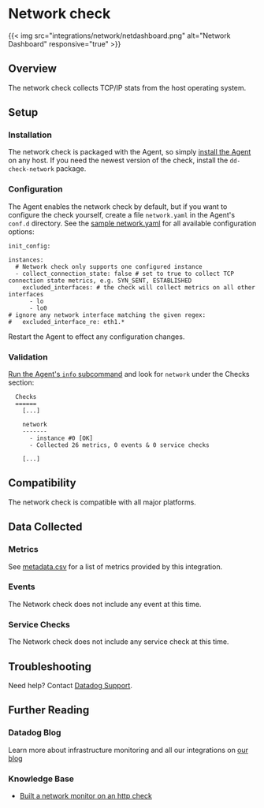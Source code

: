 # Network check
{{< img src="integrations/network/netdashboard.png" alt="Network Dashboard" responsive="true" >}}
## Overview

The network check collects TCP/IP stats from the host operating system.

## Setup
### Installation

The network check is packaged with the Agent, so simply [install the Agent](https://app.datadoghq.com/account/settings#agent) on any host. If you need the newest version of the check, install the `dd-check-network` package.

### Configuration

The Agent enables the network check by default, but if you want to configure the check yourself, create a file `network.yaml` in the Agent's `conf.d` directory. See the [sample network.yaml](https://github.com/DataDog/integrations-core/blob/master/network/conf.yaml.default) for all available configuration options:

```
init_config:

instances:
  # Network check only supports one configured instance
  - collect_connection_state: false # set to true to collect TCP connection state metrics, e.g. SYN_SENT, ESTABLISHED
    excluded_interfaces: # the check will collect metrics on all other interfaces
      - lo
      - lo0
# ignore any network interface matching the given regex:
#   excluded_interface_re: eth1.*
```

Restart the Agent to effect any configuration changes.

### Validation

[Run the Agent's `info` subcommand](https://help.datadoghq.com/hc/en-us/articles/203764635-Agent-Status-and-Information) and look for `network` under the Checks section:

```
  Checks
  ======
    [...]

    network
    -------
      - instance #0 [OK]
      - Collected 26 metrics, 0 events & 0 service checks

    [...]
```

## Compatibility

The network check is compatible with all major platforms.

## Data Collected
### Metrics
See [metadata.csv](https://github.com/DataDog/integrations-core/blob/master/network/metadata.csv) for a list of metrics provided by this integration.

### Events
The Network check does not include any event at this time.

### Service Checks
The Network check does not include any service check at this time.

## Troubleshooting
Need help? Contact [Datadog Support](http://docs.datadoghq.com/help/).

## Further Reading
### Datadog Blog
Learn more about infrastructure monitoring and all our integrations on [our blog](https://www.datadoghq.com/blog/)

### Knowledge Base
* [Built a network monitor on an http check](https://help.datadoghq.com/hc/en-us/articles/115003314726-Built-a-network-monitor-on-an-http-check-)
